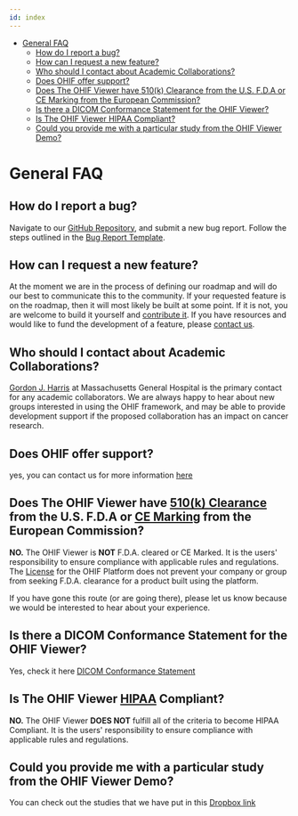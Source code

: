 ```yaml
---
id: index
---
```



- [General FAQ](../faq.md#general-faq)
  - [How do I report a bug?](../faq.md#how-do-i-report-a-bug)
  - [How can I request a new feature?](../faq.md#how-can-i-request-a-new-feature)
  - [Who should I contact about Academic Collaborations?](../faq.md#who-should-i-contact-about-academic-collaborations)
  - [Does OHIF offer support?](../faq.md#does-ohif-offer-support)
  - [Does The OHIF Viewer have 510(k) Clearance from the U.S. F.D.A or CE Marking from the European Commission?](../faq.md#does-the-ohif-viewer-have-510k-clearance-from-the-us-fda-or-ce-marking-from-the-european-commission)
  - [Is there a DICOM Conformance Statement for the OHIF Viewer?](../faq.md#is-there-a-dicom-conformance-statement-for-the-ohif-viewer)
  - [Is The OHIF Viewer HIPAA Compliant?](../faq.md#is-the-ohif-viewer-hipaa-compliant)
  - [Could you provide me with a particular study from the OHIF Viewer Demo?](../faq.md#could-you-provide-me-with-a-particular-study-from-the-ohif-viewer-demo)


# General FAQ


## How do I report a bug?

Navigate to our [GitHub Repository][new-issue], and submit a new bug report.
Follow the steps outlined in the [Bug Report Template][bug-report-template].

## How can I request a new feature?

At the moment we are in the process of defining our roadmap and will do our best
to communicate this to the community. If your requested feature is on the
roadmap, then it will most likely be built at some point. If it is not, you are
welcome to build it yourself and [contribute it](../development/contributing.md).
If you have resources and would like to fund the development of a feature,
please [contact us](https://ohif.org/get-support).


## Who should I contact about Academic Collaborations?

[Gordon J. Harris](https://www.dfhcc.harvard.edu/insider/member-detail/member/gordon-j-harris-phd/)
at Massachusetts General Hospital is the primary contact for any academic
collaborators. We are always happy to hear about new groups interested in using
the OHIF framework, and may be able to provide development support if the
proposed collaboration has an impact on cancer research.

## Does OHIF offer support?

yes, you can contact us for more information [here](https://ohif.org/get-support)


## Does The OHIF Viewer have [510(k) Clearance][501k-clearance] from the U.S. F.D.A or [CE Marking][ce-marking] from the European Commission?

**NO.** The OHIF Viewer is **NOT** F.D.A. cleared or CE Marked. It is the users'
responsibility to ensure compliance with applicable rules and regulations. The
[License](https://github.com/OHIF/Viewers/blob/master/LICENSE) for the OHIF
Platform does not prevent your company or group from seeking F.D.A. clearance
for a product built using the platform.

If you have gone this route (or are going there), please let us know because we
would be interested to hear about your experience.

## Is there a DICOM Conformance Statement for the OHIF Viewer?

Yes, check it here [DICOM Conformance Statement](https://docs.google.com/document/d/1hbDlUApX4svX33gAUGxGfD7fXXZNaBsX0hSePbc-hNA/edit?usp=sharing)

## Is The OHIF Viewer [HIPAA][hipaa-def] Compliant?

**NO.** The OHIF Viewer **DOES NOT** fulfill all of the criteria to become HIPAA
Compliant. It is the users' responsibility to ensure compliance with applicable
rules and regulations.

## Could you provide me with a particular study from the OHIF Viewer Demo?

You can check out the studies that we have put in this [Dropbox link](https://www.dropbox.com/scl/fo/66xidsx13pn0zf3b9cbfq/ADaCgn7aT29WMlnTdT_WRXM?rlkey=rratvx6g4kfxnswjdbupewjye&dl=0)





<!--
  Links
  -->
[general]: ../faq.md#general
[technical]: ../faq.md#technical
[report-bug]: ../faq.md#how-do-i-report-a-bug
[new-feature]: ../faq.md#how-can-i-request-a-new-feature
[commercial-support]: ../faq.md#does-ohif-offer-commercial-support
[academic]: ../faq.md#who-should-i-contact-about-academic-collaborations
[fda-clearance]: ../faq.md#does-the-ohif-viewer-have-510k-clearance-from-the-us-fda-or-ce-marking-from-the-european-commission
[hipaa]: ../faq.md#is-the-ohif-viewer-hipaa-compliant
[501k-clearance]: https://www.fda.gov/MedicalDevices/DeviceRegulationandGuidance/HowtoMarketYourDevice/PremarketSubmissions/PremarketNotification510k/
[ce-marking]: https://ec.europa.eu/growth/single-market/ce-marking_en
[hipaa-def]: https://en.wikipedia.org/wiki/Health_Insurance_Portability_and_Accountability_Act
[new-issue]: https://github.com/OHIF/Viewers/issues/new/choose
[bug-report-template]: https://github.com/OHIF/Viewers/issues/new?assignees=&labels=Bug+Report+%3Abug%3A&template=---bug-report.md&title=
